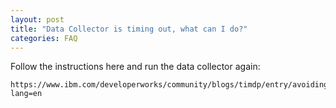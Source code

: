 ```yaml
---
layout: post
title: "Data Collector is timing out, what can I do?"
categories: FAQ
---
```


Follow the instructions here and run the data collector again: 
```
https://www.ibm.com/developerworks/community/blogs/timdp/entry/avoiding_wsadmin_request_timeouts_the_neat_way32?lang=en
```
